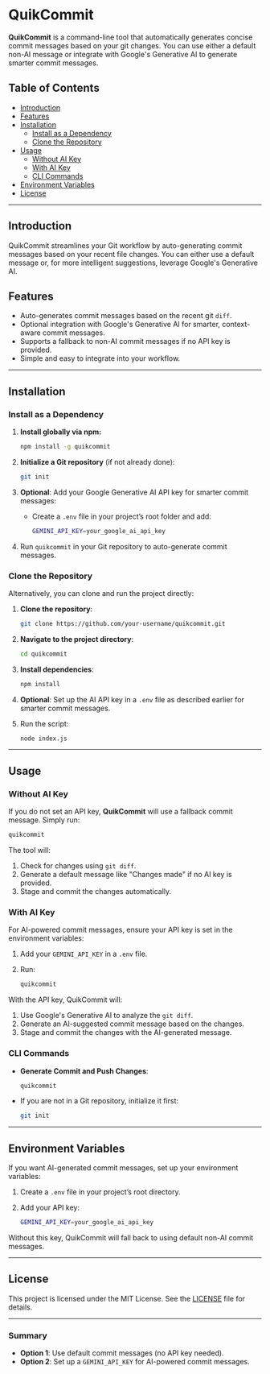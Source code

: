 
# QuikCommit

**QuikCommit** is a command-line tool that automatically generates concise commit messages based on your git changes. You can use either a default non-AI message or integrate with Google's Generative AI to generate smarter commit messages.

## Table of Contents

- [Introduction](#introduction)
- [Features](#features)
- [Installation](#installation)
  - [Install as a Dependency](#install-as-a-dependency)
  - [Clone the Repository](#clone-the-repository)
- [Usage](#usage)
  - [Without AI Key](#usage-without-ai-key)
  - [With AI Key](#usage-with-ai-key)
  - [CLI Commands](#cli-commands)
- [Environment Variables](#environment-variables)
- [License](#license)

---

## Introduction

QuikCommit streamlines your Git workflow by auto-generating commit messages based on your recent file changes. You can either use a default message or, for more intelligent suggestions, leverage Google's Generative AI.

## Features

- Auto-generates commit messages based on the recent git `diff`.
- Optional integration with Google's Generative AI for smarter, context-aware commit messages.
- Supports a fallback to non-AI commit messages if no API key is provided.
- Simple and easy to integrate into your workflow.

---

## Installation

### Install as a Dependency

1. **Install globally via npm:**

   ```bash
   npm install -g quikcommit
   ```

2. **Initialize a Git repository** (if not already done):

   ```bash
   git init
   ```

3. **Optional**: Add your Google Generative AI API key for smarter commit messages:
   - Create a `.env` file in your project’s root folder and add:
     ```bash
     GEMINI_API_KEY=your_google_ai_api_key
     ```

4. Run `quikcommit` in your Git repository to auto-generate commit messages.

### Clone the Repository

Alternatively, you can clone and run the project directly:

1. **Clone the repository**:

   ```bash
   git clone https://github.com/your-username/quikcommit.git
   ```

2. **Navigate to the project directory**:

   ```bash
   cd quikcommit
   ```

3. **Install dependencies**:

   ```bash
   npm install
   ```

4. **Optional**: Set up the AI API key in a `.env` file as described earlier for smarter commit messages.

5. Run the script:

   ```bash
   node index.js
   ```

---

## Usage

### Without AI Key

If you do not set an API key, **QuikCommit** will use a fallback commit message. Simply run:

```bash
quikcommit
```

The tool will:
1. Check for changes using `git diff`.
2. Generate a default message like "Changes made" if no AI key is provided.
3. Stage and commit the changes automatically.

### With AI Key

For AI-powered commit messages, ensure your API key is set in the environment variables:

1. Add your `GEMINI_API_KEY` in a `.env` file.
2. Run:

   ```bash
   quikcommit
   ```

With the API key, QuikCommit will:
1. Use Google's Generative AI to analyze the `git diff`.
2. Generate an AI-suggested commit message based on the changes.
3. Stage and commit the changes with the AI-generated message.

### CLI Commands

- **Generate Commit and Push Changes**:

   ```bash
   quikcommit
   ```

- If you are not in a Git repository, initialize it first:

   ```bash
   git init
   ```

---

## Environment Variables

If you want AI-generated commit messages, set up your environment variables:

1. Create a `.env` file in your project’s root directory.
2. Add your API key:

   ```bash
   GEMINI_API_KEY=your_google_ai_api_key
   ```

Without this key, QuikCommit will fall back to using default non-AI commit messages.

---

## License

This project is licensed under the MIT License. See the [LICENSE](LICENSE) file for details.

---

### Summary

- **Option 1**: Use default commit messages (no API key needed).
- **Option 2**: Set up a `GEMINI_API_KEY` for AI-powered commit messages.
